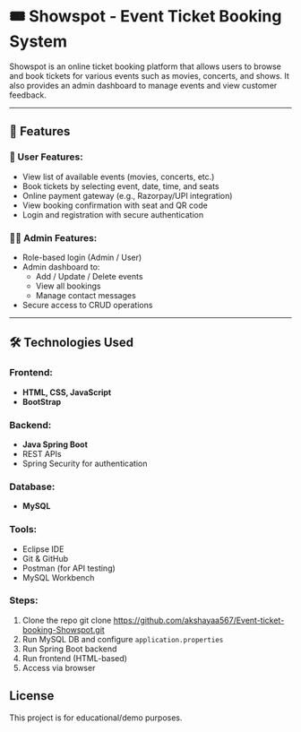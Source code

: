 # 🎟️ Showspot - Event Ticket Booking System

Showspot is an online ticket booking platform that allows users to browse and book tickets for various events such as movies, concerts, and shows. It also provides an admin dashboard to manage events and view customer feedback.

---

## 🚀 Features

### 👥 User Features:
- View list of available events (movies, concerts, etc.)
- Book tickets by selecting event, date, time, and seats
- Online payment gateway (e.g., Razorpay/UPI integration)
- View booking confirmation with seat and QR code
- Login and registration with secure authentication

### 🧑‍💼 Admin Features:
- Role-based login (Admin / User)
- Admin dashboard to:
  - Add / Update / Delete events
  - View all bookings
  - Manage contact messages
- Secure access to CRUD operations

---

## 🛠️ Technologies Used

### Frontend:
- **HTML, CSS, JavaScript**
- **BootStrap**

### Backend:
- **Java Spring Boot**
- REST APIs
- Spring Security for authentication

### Database:
- **MySQL**

### Tools:
- Eclipse IDE
- Git & GitHub
- Postman (for API testing)
- MySQL Workbench
  
### Steps:
1. Clone the repo
git clone https://github.com/akshayaa567/Event-ticket-booking-Showspot.git
2. Run MySQL DB and configure `application.properties`
3. Run Spring Boot backend
4. Run frontend (HTML-based)
5. Access via browser

## License
This project is for educational/demo purposes.
